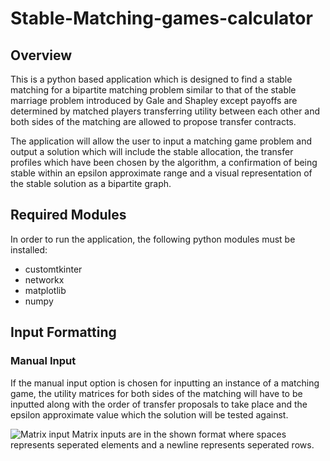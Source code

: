 # Stable-Matching-games-calculator
## Overview
This is a python based application which is designed to find a stable matching for a bipartite matching problem similar to that of the stable marriage problem introduced by Gale and Shapley except payoffs are determined by matched players transferring utility between each other and both sides of the matching are allowed to propose transfer contracts.

The application will allow the user to input a matching game problem and output a solution which will include the stable allocation, the transfer profiles which have been chosen by the algorithm, a confirmation of being stable within an epsilon approximate range and a visual representation of the stable solution as a bipartite graph.
## Required Modules 
In order to run the application, the following python modules must be installed:
- customtkinter
- networkx
- matplotlib
- numpy
## Input Formatting
### Manual Input
If the manual input option is chosen for inputting an instance of a matching game, the utility matrices for both sides of the matching will have to be inputted along with the order of transfer proposals to take place and the epsilon approximate value which the solution will be tested against.

![Matrix input](https://user-images.githubusercontent.com/55467605/217366042-1e4436be-31a6-41c0-97e2-970111568023.jpg)
Matrix inputs are in the shown format where spaces represents seperated elements and a newline represents seperated rows. 
